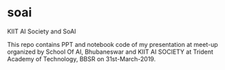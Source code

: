 # soai
KIIT AI Society and SoAI

This repo contains PPT and notebook code of my presentation at meet-up organized by School Of AI, Bhubaneswar and KIIT AI SOCIETY at Trident Academy of Technology, BBSR on 31st-March-2019.
